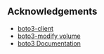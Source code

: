 ## Acknowledgements

 - [boto3-client](https://boto3.amazonaws.com/v1/documentation/api/latest/reference/services/ec2.html)
 - [boto3-modify volume](https://boto3.amazonaws.com/v1/documentation/api/latest/reference/services/ec2/client/modify_volume.html)
 - [boto3 Documentation](https://boto3.amazonaws.com/v1/documentation/api/latest/index.html)
